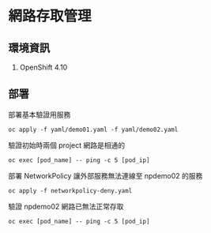 # 網路存取管理

## 環境資訊
1. OpenShift 4.10

## 部署

部署基本驗證用服務
```
oc apply -f yaml/demo01.yaml -f yaml/demo02.yaml
```

驗證初始時兩個 project 網路是相通的
```
oc exec [pod_name] -- ping -c 5 [pod_ip]
```

部署 NetworkPolicy 讓外部服務無法連線至 npdemo02 的服務
```
oc apply -f networkpolicy-deny.yaml
```

驗證 npdemo02 網路已無法正常存取
```
oc exec [pod_name] -- ping -c 5 [pod_ip]
```

